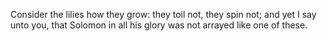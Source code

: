 Consider the lilies how they grow: they toil not, they spin not; and yet I say unto you, that Solomon in all his glory was not arrayed like one of these.
